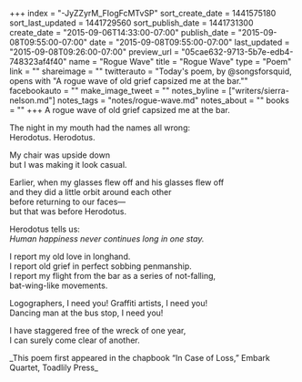 +++
index = "-JyZZyrM_FIogFcMTvSP"
sort_create_date = 1441575180
sort_last_updated = 1441729560
sort_publish_date = 1441731300
create_date = "2015-09-06T14:33:00-07:00"
publish_date = "2015-09-08T09:55:00-07:00"
date = "2015-09-08T09:55:00-07:00"
last_updated = "2015-09-08T09:26:00-07:00"
preview_url = "05cae632-9713-5b7e-edb4-748323af4f40"
name = "Rogue Wave"
title = "Rogue Wave"
type = "Poem"
link = ""
shareimage = ""
twitterauto = "Today's poem, by @songsforsquid, opens with \"A rogue wave of old grief capsized me at the bar.\""
facebookauto = ""
make_image_tweet = ""
notes_byline = ["writers/sierra-nelson.md"]
notes_tags = "notes/rogue-wave.md"
notes_about = ""
books = ""
+++
A rogue wave of old grief capsized me at the bar.

The night in my mouth had the names all wrong:<br>
Herodotus. 	  Herodotus.

My chair was upside down<br>
but I was making it look casual. 

Earlier, when my glasses flew off and his glasses flew off<br>
and they did a little orbit around each other<br>
before returning to our faces—<br>
but that was before Herodotus. 

Herodotus tells us:<br>
_Human happiness never continues long in one stay._

I report my old love in longhand.<br>
I report old grief in perfect sobbing penmanship.<br>
I report my flight from the bar as a series of not-falling,<br> 
bat-wing-like movements.

Logographers, I need you! Graffiti artists, I need you!<br>
Dancing man at the bus stop, I need you!

I have staggered free of the wreck of one year,<br>
I can surely come clear of another.

<p class="intro">_This poem first appeared in the chapbook “In Case of Loss,” Embark Quartet, Toadlily Press_</p>
